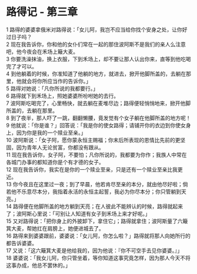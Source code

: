 # 路得记 - 第三章
  
 1 路得的婆婆拿俄米对路得说：「女儿阿，我岂不应当给你找个安身之处，让你好过日子吗？  
 2 现在我告诉你，你和他的女仆们常在一起的那住波阿斯不是我们的亲人么注意吧，他今夜会在禾场上簸大麦。  
 3 你要洗澡抹油，换上衣服，下到禾场上，却不要让那人认出你来，直等到他吃喝完了才可以。  
 4 到他躺着的时候，你准知道了他躺的地方，就进去，掀开他脚所盖的，去躺在那里，他就会将你所应当作的告诉你。」  
 5 路得对她说：「凡你所说的我都要行。」  
 6 路得就下到禾场上，照她婆婆所吩咐她的去行。  
 7 波阿斯吃喝完了，心里畅快，就去躺在麦堆尽边；路得便轻悄悄地来，掀开他脚所盖的，去躺在那里。  
 8 到了夜半，那人吓了一跳，翻翻懒腰，竟发觉有个女子躺在他脚所盖的地方呢！  
 9 他就说：「你是谁？」回答说：「我是你的使女路得；请铺开你的衣边到你使女身上，因为你是我的一个赎业至亲。」  
 10 波阿斯说：「女子阿，愿你蒙永恒主赐福；你末后所表现的恩情比先前的更坚固，因为青年人无论贫富，你都没有跟从。  
 11 现在我告诉你，女子阿，不要怕；凡你所说的，我都要为你作；我族人中常在各城门办事的都知道你是个有才德的女子。  
 12 现在我告诉你，我实在是你的一个赎业至亲，只是还有一个赎业至亲比我更近。  
 13 你今夜且在这里过一夜；到了早晨，他若肯尽至亲的本分，就由他尽好啦；倘若他不乐意尽本分，我指着永活的永恒主起誓，我必为你尽本分；你只管躺到天亮。」  
 14 路得便在他脚所盖的地方躺到天亮；在人彼此不能辨认的时候，路得就起来了；波阿斯心里说：「可别让人知道有女子到禾场上来才好呢。」  
 15 又对路得说：「把你身上的外披卸下，拿住它」；路得就拿住；波阿斯量了六簸箕大麦，帮她扛在肩膀上，她便进城去了。  
 16 路得来到婆婆跟前，婆婆说：「女儿阿，你怎么啦？」路得就将那人向她所行的都告诉婆婆。  
 17 又说：「这六簸箕大麦是他给我的，因为他说：『你不可空手去见你婆婆。』」  
 18 婆婆说：「我女儿阿，你只管坐着，等你知道这事究竟怎样，因为那人今天不将这事办成，他总不罢休的。」